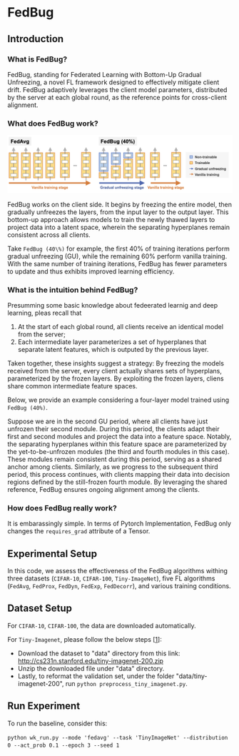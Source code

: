 # FedBug

## Introduction

### What is FedBug?
FedBug, standing for Federated Learning with Bottom-Up Gradual Unfreezing, a novel FL framework designed to effectively mitigate client drift.
FedBug adaptively leverages the client model parameters, distributed by the server at each global round, as the reference points for cross-client alignment. 

### What does FedBug work?

![alt text](/assets/alg_model.png)

FedBug works on the client side. It begins by freezing the entire model, then gradually unfreezes the layers, from the input layer to the output layer.
This bottom-up approach allows models to train the newly thawed layers to project data into a latent space, wherein the separating hyperplanes remain consistent across all clients. 

Take `FedBug (40\%)` for example, the first 40\% of training iterations perform gradual unfreezing (GU), while the remaining 60\% perform vanilla training. With the same number of training iterations, FedBug has fewer parameters to update and thus exhibits improved learning efficiency.

### What is the intuition behind FedBug?

Presumming some basic knowledge about fedeerated learnig and deep learning, pleas recall that 
1. At the start of each global round, all clients receive an identical model from the server;
2. Each intermediate layer parameterizes a set of hyperplanes that separate latent features, which is outputed by the previous layer.

Taken together, these insights suggest a strategy: By freezing the models received from the server, every client actually shares sets of hyperplans, parameterized by the frozen layers. By exploiting the frozen layers, cliens share common intermediate feature spaces. 

Below, we provide an example considering a four-layer model trained using `FedBug (40%)`.

Suppose we are in the second GU period, where all clients have just unfrozen their second module. During this period, the clients adapt their first and second modules and project the data into a feature space. Notably, the separating hyperplanes within this feature space are parameterized by the yet-to-be-unfrozen modules (the third and fourth modules in this case). These modules remain consistent during this period, serving as a shared anchor among clients. 
Similarly, as we progress to the subsequent third period, this process continues, with clients mapping their data into decision regions defined by the still-frozen fourth module. By leveraging the shared reference, FedBug ensures ongoing alignment among the clients.

### How does FedBug really work?

It is embarassingly simple. In terms of Pytorch Implementation, FedBug only changes the `requires_grad` attribute of a Tensor. 

## Experimental Setup
In this code, we assess the effectiveness of the FedBug algorithms withing three datasets (`CIFAR-10`, `CIFAR-100`, `Tiny-ImageNet`), five FL algorithms (`FedAvg`, `FedProx`, `FedDyn`, `FedExp`, `FedDecorr`), and various training conditions.

## Dataset Setup

For `CIFAR-10`, `CIFAR-100`, the data are downloaded automatically.

For `Tiny-Imagenet`, please follow the below steps [[1](https://github.com/bytedance/FedDecorr)]:
- Download the dataset to "data" directory from this link: 
http://cs231n.stanford.edu/tiny-imagenet-200.zip
- Unzip the downloaded file under "data" directory.
- Lastly, to reformat the validation set, under the folder "data/tiny-imagenet-200", run `python preprocess_tiny_imagenet.py`.

## Run Experiment

To run the baseline, consider this:

`python wk_run.py --mode 'fedavg' --task 'TinyImageNet' --distribution 0 --act_prob 0.1 --epoch 3 --seed 1`

